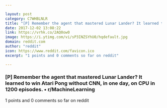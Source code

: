 ```yaml
---

layout: post
category: C7WHBLNLR
title: "[P] Remember the agent that mastered Lunar Lander? It learned to win Atari Pong without CNN, in one day, on CPU in 1200 episodes. • r/MachineLearning"
date: 2017-12-02 13:08:22
link: https://vrhk.co/2AQ0ow0
image: https://i.ytimg.com/vi/sP3INZSYhU0/hqdefault.jpg
domain: reddit.com
author: "reddit"
icon: https://www.reddit.com/favicon.ico
excerpt: "1 points and 0 comments so far on reddit"

---
```


### [P] Remember the agent that mastered Lunar Lander? It learned to win Atari Pong without CNN, in one day, on CPU in 1200 episodes. • r/MachineLearning

1 points and 0 comments so far on reddit